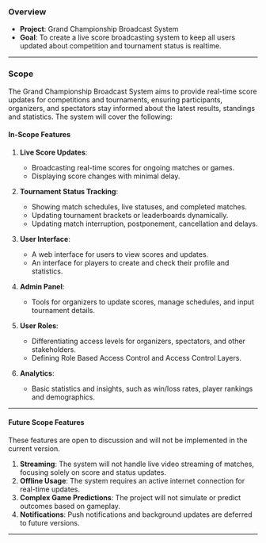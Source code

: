 ### Overview

- **Project**: Grand Championship Broadcast System
- **Goal**: To create a live score broadcasting system to keep all users updated about competition and tournament status is realtime.

---
### Scope

The Grand Championship Broadcast System aims to provide real-time score updates for competitions and tournaments, ensuring participants, organizers, and spectators stay informed about the latest results, standings and statistics. The system will cover the following:

#### **In-Scope Features**

1. **Live Score Updates**:
    
    - Broadcasting real-time scores for ongoing matches or games.
	- Displaying score changes with minimal delay.
2. **Tournament Status Tracking**:
    
    - Showing match schedules, live statuses, and completed matches.
    - Updating tournament brackets or leaderboards dynamically.
    - Updating match interruption, postponement, cancellation and delays.
1. **User Interface**:
    
    - A web interface for users to view scores and updates.
    - An interface for players to create and check their profile and statistics.
5. **Admin Panel**:
    
    - Tools for organizers to update scores, manage schedules, and input tournament details.
6. **User Roles**:
    
    - Differentiating access levels for organizers, spectators, and other stakeholders.
    - Defining Role Based Access Control and Access Control Layers.
1. **Analytics**:
    
    - Basic statistics and insights, such as win/loss rates, player rankings and demographics.

---

#### **Future Scope Features**

These features are open to discussion and will not be implemented in the current version. 

1. **Streaming**: The system will not handle live video streaming of matches, focusing solely on score and status updates.
2. **Offline Usage**: The system requires an active internet connection for real-time updates.
3. **Complex Game Predictions**: The project will not simulate or predict outcomes based on gameplay.
4. **Notifications**: Push notifications and background updates are deferred to future versions.

---

